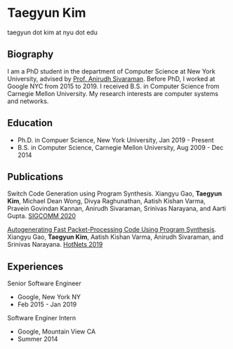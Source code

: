 # Taegyun Kim

taegyun dot kim at nyu dot edu

## Biography
I am a PhD student in the department of Computer Science at New York University,
advised by [Prof. Anirudh Sivaraman](https://cs.nyu.edu/~anirudh). Before PhD,
I worked at Google NYC from 2015 to 2019. I received B.S. in Computer Science
from Carnegie Mellon University. My research interests are computer systems and
networks.

## Education
- Ph.D. in Compuer Science, New York University, Jan 2019 - Present
- B.S. in Computer Science, Carnegie Mellon University, Aug 2009 - Dec 2014

## Publications

Switch Code Generation using Program Synthesis.
    Xiangyu Gao, **Taegyun Kim**, Michael Dean Wong, Divya Raghunathan,
    Aatish Kishan Varma, Pravein Govindan Kannan, Anirudh Sivaraman, Srinivas Narayana, and Aarti Gupta.
    [SIGCOMM 2020](https://conferences.sigcomm.org/sigcomm/2020/)


[Autogenerating Fast Packet-Processing Code Using Program Synthesis](https://dl.acm.org/doi/pdf/10.1145/3365609.3365858).
    Xiangyu Gao, **Taegyun Kim**, Aatish Kishan Varma, Anirudh Sivaraman, and Srinivas Narayana.
    [HotNets 2019](https://conferences.sigcomm.org/hotnets/2019/)

## Experiences
Senior Software Engineer
- Google, New York NY
- Feb 2015 - Jan 2019

Software Enginer Intern
- Google, Mountain View CA
- Summer 2014
